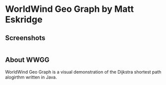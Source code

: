 # WorldWind Geo Graph by Matt Eskridge

## Screenshots

![]()

## About WWGG

WorldWind Geo Graph is a visual demonstration of the Dijkstra
shortest path alogirthm written in Java.